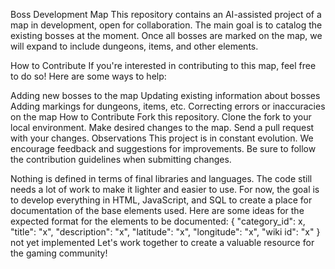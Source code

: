 Boss Development Map This repository contains an AI-assisted project of a map in development, open for collaboration. The main goal is to catalog the existing bosses at the moment. Once all bosses are marked on the map, we will expand to include dungeons, items, and other elements.

How to Contribute If you're interested in contributing to this map, feel free to do so! Here are some ways to help:

Adding new bosses to the map Updating existing information about bosses Adding markings for dungeons, items, etc. Correcting errors or inaccuracies on the map How to Contribute Fork this repository. Clone the fork to your local environment. Make desired changes to the map. Send a pull request with your changes. Observations This project is in constant evolution. We encourage feedback and suggestions for improvements. Be sure to follow the contribution guidelines when submitting changes.

Nothing is defined in terms of final libraries and languages. The code still needs a lot of work to make it lighter and easier to use. For now, the goal is to develop everything in HTML, JavaScript, and SQL to create a place for documentation of the base elements used. Here are some ideas for the expected format for the elements to be documented: { "category_id": x, "title": "x", "description": "x", "latitude": "x", "longitude": "x", "wiki id": "x" } not yet implemented Let's work together to create a valuable resource for the gaming community!
